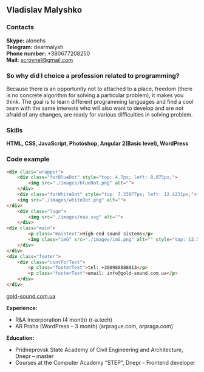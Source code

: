 ## Vladislav Malyshko

### Contacts ###

**Skype:** alonehs   
**Telegram:** dearmalysh   
**Phone number:** +380677208250   
**Mail:** scroynel@gmail.com

### **So why did I choice a profession related to programming?** ###

Because there is an opportunity not to attached to a place, freedom (there is no concrete algorithm for solving a particular problem), it makes you think. The goal is to learn different programming languages and find a cool team with the same interests who will also want to develop and are not afraid of any changes, are ready for various difficulties in solving problem.

### Skills ###

**HTML, CSS, JavaScript, Photoshop, Angular 2(Basic level), WordPress**

### Code example ###

```html
<div class="wrapper">
	<div class="forBlueDot" style="top: 4.7px; left: 8.075px;">
		<img src="./images/blueDot.png" alt="">
	</div>
	<div class="forWhiteDot" style="top: 7.23077px; left: 12.4231px;">
	<img src="./images/whiteDot.png" alt="">
</div>
	<div class="logo">
		<img src="./images/паа.svg" alt="">
	</div>
<div class="main">
		<p class="mainText">High-end sound sistems</p>
		<img class="imG" src="./images/imG.png" alt="" style="top: 12.5333px; left: 21.5333px;">
	</div>
</div>
<div class="footer">
	<div class="contForText">
		<p class="footerText">tel: +380988888813</p>
		<p class="footerText">email: info@gold-sound.com.ua</p>
	</div>
</div>  
```

[gold-sound.com.ua](http://gold-sound.com.ua/)

**Experience:**

- R&A Incorporation (4 month) (r-a.tech)   
- AR Praha (WordPress – 3 month) (arprague.com, arpraga.com)

**Education:** 

 - Pridneprovsk State Academy of Civil Engineering and Architecture, Dnepr – master   
 - Courses at the Computer Academy “STEP”, Dnepr - Frontend developer